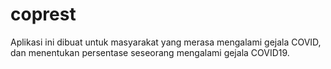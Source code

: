# coprest
Aplikasi ini dibuat untuk masyarakat yang merasa mengalami gejala COVID, dan menentukan persentase seseorang mengalami gejala COVID19.
